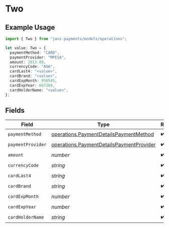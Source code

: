 # Two

## Example Usage

```typescript
import { Two } from "jani-payments/models/operations";

let value: Two = {
  paymentMethod: "CARD",
  paymentProvider: "MPESA",
  amount: 2913.89,
  currencyCode: "AOA",
  cardLast4: "<value>",
  cardBrand: "<value>",
  cardExpMonth: 956545,
  cardExpYear: 667169,
  cardHolderName: "<value>",
};
```

## Fields

| Field                                                                                                | Type                                                                                                 | Required                                                                                             | Description                                                                                          |
| ---------------------------------------------------------------------------------------------------- | ---------------------------------------------------------------------------------------------------- | ---------------------------------------------------------------------------------------------------- | ---------------------------------------------------------------------------------------------------- |
| `paymentMethod`                                                                                      | [operations.PaymentDetailsPaymentMethod](../../models/operations/paymentdetailspaymentmethod.md)     | :heavy_check_mark:                                                                                   | N/A                                                                                                  |
| `paymentProvider`                                                                                    | [operations.PaymentDetailsPaymentProvider](../../models/operations/paymentdetailspaymentprovider.md) | :heavy_check_mark:                                                                                   | N/A                                                                                                  |
| `amount`                                                                                             | *number*                                                                                             | :heavy_check_mark:                                                                                   | N/A                                                                                                  |
| `currencyCode`                                                                                       | *string*                                                                                             | :heavy_check_mark:                                                                                   | N/A                                                                                                  |
| `cardLast4`                                                                                          | *string*                                                                                             | :heavy_check_mark:                                                                                   | N/A                                                                                                  |
| `cardBrand`                                                                                          | *string*                                                                                             | :heavy_check_mark:                                                                                   | N/A                                                                                                  |
| `cardExpMonth`                                                                                       | *number*                                                                                             | :heavy_check_mark:                                                                                   | N/A                                                                                                  |
| `cardExpYear`                                                                                        | *number*                                                                                             | :heavy_check_mark:                                                                                   | N/A                                                                                                  |
| `cardHolderName`                                                                                     | *string*                                                                                             | :heavy_check_mark:                                                                                   | N/A                                                                                                  |